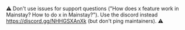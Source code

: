 ⚠️ Don't use issues for support questions ("How does x feature work in Mainstay? How to do x in Mainstay?"). Use the discord instead https://discord.gg/NHHGSXAnXk (but don't ping maintainers). ⚠️
